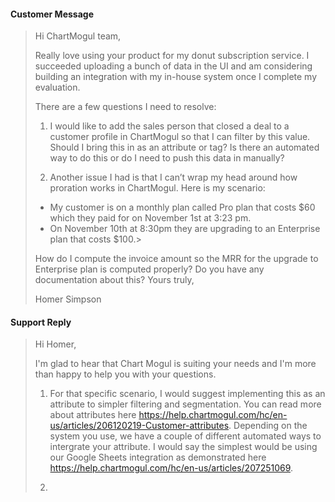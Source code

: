 #### Customer Message
>Hi ChartMogul team,
>
>Really love using your product for my donut subscription service. I succeeded uploading a bunch of data
>in the UI and am considering building an integration with my in-house system once I complete my
>evaluation.
>
>There are a few questions I need to resolve:
>1) I would like to add the sales person that closed a deal to a customer profile in ChartMogul so that I can
>filter by this value. Should I bring this in as an attribute or tag? Is there an automated way to do this or do
>I need to push this data in manually?
>
>2) Another issue I had is that I can’t wrap my head around how proration works in ChartMogul.
>Here is my scenario:
>- My customer is on a monthly plan called Pro plan that costs $60 which they paid for on November 1st at
>3:23 pm.
>- On November 10th at 8:30pm they are upgrading to an Enterprise plan that costs $100.>
>
>How do I compute the invoice amount so the MRR for the upgrade to Enterprise plan is computed
>properly? Do you have any documentation about this?
>Yours truly,
>
>Homer Simpson

#### Support Reply

>Hi Homer,
>
>I'm glad to hear that Chart Mogul is suiting your needs and I'm more than happy to help you with your questions.
>
>1. For that specific scenario, I would suggest implementing this as an attribute to simpler filtering and segmentation. You can read more about attributes here https://help.chartmogul.com/hc/en-us/articles/206120219-Customer-attributes. Depending on the system you use, we have a couple of different automated ways to intergrate your attribute. I would say the simplest would be using our Google Sheets integration as demonstrated here https://help.chartmogul.com/hc/en-us/articles/207251069.
>
>2.
